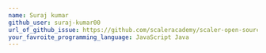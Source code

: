 ```yaml
---
name: Suraj kumar
github_user: suraj-kumar00
url_of_github_issue: https://github.com/scaleracademy/scaler-open-source-september-challenge/issues/509
your_favroite_programming_language: JavaScript Java
---
```

